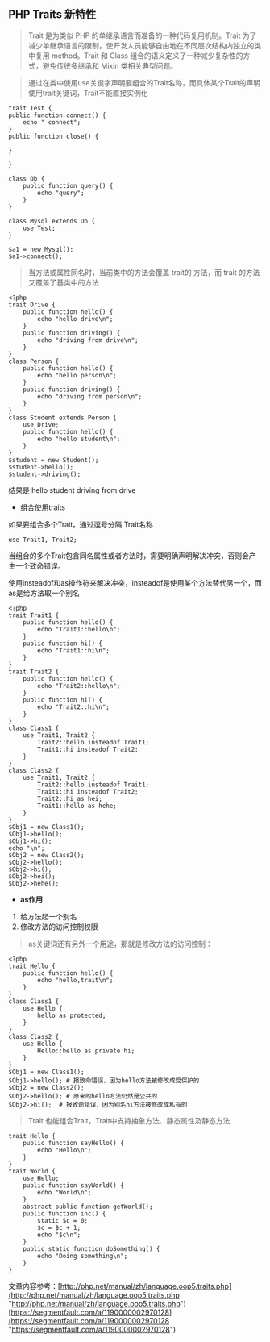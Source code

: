 ## PHP Traits 新特性

> Trait 是为类似 PHP 的单继承语言而准备的一种代码复用机制。Trait 为了减少单继承语言的限制，使开发人员能够自由地在不同层次结构内独立的类中复用 method。Trait 和 Class 组合的语义定义了一种减少复杂性的方式，避免传统多继承和 Mixin 类相关典型问题。

> 通过在类中使用use关键字声明要组合的Trait名称，而具体某个Trait的声明使用trait关键词，Trait不能直接实例化

	trait Test {
    public function connect() {
        echo " connect";
    }
    public function close() {

    }

	}
	
	class Db {
	    public function query() {
	        echo "query";
	    }
	}
	
	class Mysql extends Db {
	    use Test;
	}
	
	$a1 = new Mysql();
	$a1->connect();

> 当方法或属性同名时，当前类中的方法会覆盖 trait的 方法，而 trait 的方法又覆盖了基类中的方法


	<?php 
    trait Drive {
        public function hello() {
            echo "hello drive\n";
        }
        public function driving() {
            echo "driving from drive\n";
        }
    }
    class Person {
        public function hello() {
            echo "hello person\n";
        }
        public function driving() {
            echo "driving from person\n";
        }
    }
    class Student extends Person {
        use Drive;
        public function hello() {
            echo "hello student\n";
        }
    }
    $student = new Student();
    $student->hello();
    $student->driving();
	
结果是 hello student
	 driving from drive

- 组合使用traits 

如果要组合多个Trait，通过逗号分隔 Trait名称

	use Trait1, Trait2;

当组合的多个Trait包含同名属性或者方法时，需要明确声明解决冲突，否则会产生一个致命错误。

使用insteadof和as操作符来解决冲突，insteadof是使用某个方法替代另一个，而as是给方法取一个别名

	<?php
	trait Trait1 {
	    public function hello() {
	        echo "Trait1::hello\n";
	    }
	    public function hi() {
	        echo "Trait1::hi\n";
	    }
	}
	trait Trait2 {
	    public function hello() {
	        echo "Trait2::hello\n";
	    }
	    public function hi() {
	        echo "Trait2::hi\n";
	    }
	}
	class Class1 {
	    use Trait1, Trait2 {
	        Trait2::hello insteadof Trait1;
	        Trait1::hi insteadof Trait2;
	    }
	}
	class Class2 {
	    use Trait1, Trait2 {
	        Trait2::hello insteadof Trait1;
	        Trait1::hi insteadof Trait2;
	        Trait2::hi as hei;
	        Trait1::hello as hehe;
	    }
	}
	$Obj1 = new Class1();
	$Obj1->hello();
	$Obj1->hi();
	echo "\n";
	$Obj2 = new Class2();
	$Obj2->hello();
	$Obj2->hi();
	$Obj2->hei();
	$Obj2->hehe();


- **as作用**

1. 给方法起一个别名
2. 修改方法的访问控制权限

> as关键词还有另外一个用途，那就是修改方法的访问控制：


	<?php
    trait Hello {
        public function hello() {
            echo "hello,trait\n";
        }
    }
    class Class1 {
        use Hello {
            hello as protected;
        }
    }
    class Class2 {
        use Hello {
            Hello::hello as private hi;
        }
    }
    $Obj1 = new Class1();
    $Obj1->hello(); # 报致命错误，因为hello方法被修改成受保护的
    $Obj2 = new Class2();
    $Obj2->hello(); # 原来的hello方法仍然是公共的
    $Obj2->hi();  # 报致命错误，因为别名hi方法被修改成私有的


> Trait 也能组合Trait，Trait中支持抽象方法、静态属性及静态方法

	trait Hello {
	    public function sayHello() {
	        echo "Hello\n";
	    }
	}
	trait World {
	    use Hello;
	    public function sayWorld() {
	        echo "World\n";
	    }
	    abstract public function getWorld();
	    public function inc() {
	        static $c = 0;
	        $c = $c + 1;
	        echo "$c\n";
	    }
	    public static function doSomething() {
	        echo "Doing something\n";
	    }
	}


文章内容参考：[http://php.net/manual/zh/language.oop5.traits.php](http://php.net/manual/zh/language.oop5.traits.php "http://php.net/manual/zh/language.oop5.traits.php")
[https://segmentfault.com/a/1190000002970128](https://segmentfault.com/a/1190000002970128 "https://segmentfault.com/a/1190000002970128")